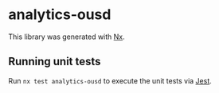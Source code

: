 # analytics-ousd

This library was generated with [Nx](https://nx.dev).

## Running unit tests

Run `nx test analytics-ousd` to execute the unit tests via [Jest](https://jestjs.io).
